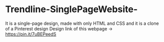 # Trendline-SinglePageWebsite-
It is a single-page design, made with only HTML and CSS and it is a clone of a Pinterest design
Design link of this webpage -> https://pin.it/7uBEPeedS
